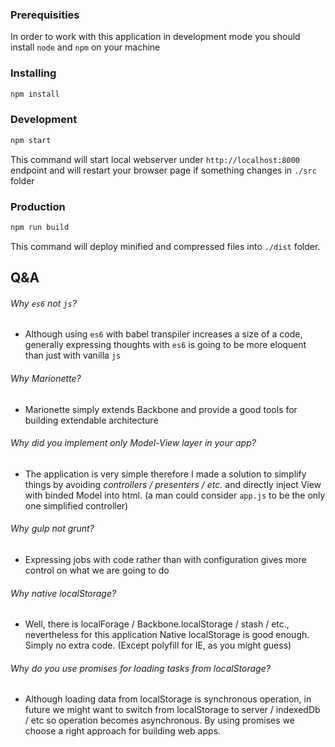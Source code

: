 ### Prerequisities
In order to work with this application in development mode you should install `node` and `npm` on your machine

### Installing
```bash
npm install
```

### Development
```bash
npm start
```

This command will start local webserver under `http://localhost:8000` endpoint and will restart your browser page if something changes in `./src` folder

### Production
```bash
npm run build
```
This command will deploy minified and compressed files into `./dist` folder.

## Q&A
###### Why `es6` not `js`?
* Although using `es6` with babel transpiler increases a size of a code, generally expressing thoughts with `es6` is going to be more eloquent than just with vanilla `js`

###### Why Marionette?
* Marionette simply extends Backbone and provide a good tools for building extendable architecture

###### Why did you implement only Model-View layer in your app?
* The application is very simple therefore I made a solution to simplify things by avoiding *controllers / presenters / etc.* and directly inject View with binded Model into html. (a man could consider `app.js` to be the only one simplified controller)

###### Why gulp not grunt?
* Expressing jobs with code rather than with configuration gives more control on what we are going to do

###### Why native localStorage?
* Well, there is localForage / Backbone.localStorage / stash / etc., nevertheless for this application Native localStorage is good enough. Simply no extra code. (Except polyfill for IE, as you might guess)

###### Why do you use promises for loading tasks from localStorage?
* Although loading data from localStorage is synchronous operation, in future we might want to switch from localStorage to server / indexedDb / etc so operation becomes asynchronous. By using promises we choose a right approach for building web apps.